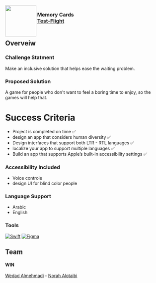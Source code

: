 <!-- PROJECT LOGO -->
<div>
<h3><img align="left" width="100" height="100" src="iPhone App@2x.png"> <br/> Memory Cards <br/>
<a href="https://testflight.apple.com/join/vu86ZiDu">Test-Flight</a> <br/> <br/> </h3>   
 </div>   


## Overveiw

### Challenge Statment
Make an inclusive solution that helps ease the waiting problem.

### Proposed Solution
A game for people who don't want to feel a boring time to enjoy, so the games will help that.

# Success Criteria
- Project is completed on time ✅
- design an app that considers human diversity ✅
- Design interfaces that support both LTR - RTL languages ✅
- localize your app to support multiple languages ✅
- Build an app that supports Apple’s built-in accessibility settings ✅

### Accessibility Included
- Voice controle
- design UI for blind color people

### Language Support
- Arabic
- English

### Tools
[![Swift][Swift-img]][Swift-url]   [![Figma][Figma-img]][Figma-url]

## Team
#### WIN
<a href="https://www.linkedin.com/in/wedad-almehmadi-701476200/">Wedad Almehmadi</a> - <a href="https://www.linkedin.com/in/norah-alotaibi-0a34a3252/">Norah Alotaibi</a> 

<!-- MARKDOWN LINKS & IMAGES -->
<!-- https://www.markdownguide.org/basic-syntax/#reference-style-links -->
[Swift-img]: https://img.shields.io/badge/-Swift-orange
[Swift-url]: https://developer.apple.com/swift/

[Figma-img]: https://img.shields.io/badge/-Figma-blue
[Figma-url]: https://www.figma.com/file/c9Huf9Kh7N93zwRb7sR04U/Memory?node-id=0%3A1

